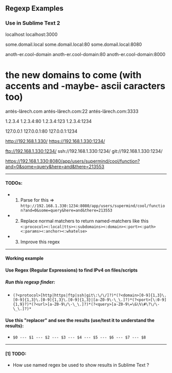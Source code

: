 ## Regexp Examples
### Use in Sublime Text 2

localhost
localhost:3000

some.domail.local
some.domail.local:80
some.domail.local:8080

anoth-er.cool-domain
anoth-er.cool-domain:80
anoth-er.cool-domain:8000

# the new domains to come (with accents and -maybe- ascii caracters too)
antés-lãrech.com
antés-lãrech.com:22
antés-lãrech.com:3333

1.2.3.4
1.2.3.4:80
1.2.3.4:123
1.2.3.4:1234

127.0.0.1
127.0.0.1:80
127.0.0.1:1234

http://192.168.1.330/
https://192.168.1.330:1234/

ftp://192.168.1.330:1234/
ssh://192.168.1.330:1234/
git://192.168.1.330:1234/

https://192.168.1.330:8080/app/users/supermind/cool/function?and=0&some=query&here=and&there=213553

----------------------------------------------------------------------------------------------

#### TODOs:
* 1) Parse for this => ```http://192.168.1.330:1234:8080/app/users/supermind/cool/function?and=0&some=query&here=and&there=213553```
* 2) Replace normal matchers to return named-matchers like this ```<:prococol><:local|tts><:subdomains><:domain><:port><:path><:params><:anchor><:whatelse>```
* 3) Improve this regex

----------------------------------------------------------------------------------------------

#### Working example

#### Use Regex (Regular Expressions) to find IPv4 on files/scripts

##### Run this regexp finder:
* ```(?<protocol>[http|https|ftp|ssh|git\:\/\/]?)*(?<domain>[0-9]{1,3}\.[0-9]{1,3}\.[0-9]{1,3}\.[0-9]{1,3}|[a-Z0-9\-\_\.]?)*(?<port>[\:0-9]{1,9}?)*(?<url>[a-Z0-9\/\-\_\.]?)*(?<query>[a-Z0-9\=\&\%\#\?\/\-\_\.]?)*```

#### Use this "replacer" and see the results (use/test it to understand the results):
* ```$0 --- $1 --- $2 --- $3 --- $4 --- $5 --- $6 --- $7 --- $8```

----------------------------------------------------------------------------------------------

#### [1] TODO:
* How use named regex be used to show results in Sublime Text ?
